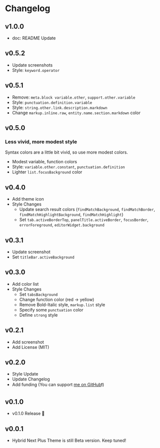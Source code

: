 # Changelog

## v1.0.0

- doc: README Update

## v0.5.2

- Update screenshots
- Style: `keyword.operator`

## v0.5.1

- Remove: `meta.block variable.other`, `support.other.variable`
- Style: `punctuation.definition.variable`
- Style: `string.other.link.description.markdown`
- Change `markup.inline.raw`, `entity.name.section.markdown` color

## v0.5.0

### Less vivid, more modest style

Syntax colors are a little bit vivid, so use more modest colors.

- Modest variable, function colors
- Style: `variable.other.constant`, `punctuation.definition`
- Lighter `list.focusBackground` color

## v0.4.0

- Add theme icon
- Style Changes
  - Update search result colors (`findMatchBackground`, `findMatchBorder`, `findMatchHighlightBackground`, `findMatchHighlight`)
  - Set `tab.activeBorderTop`, `panelTitle.activeBorder`, `focusBorder`, `errorForeground`, `editorWidget.background`

## v0.3.1

- Update screenshot
- Set `titleBar.activeBackground`

## v0.3.0

- Add color list
- Style Changes
  - Set `tabsBackground`
  - Change function color (red → yellow)
  - Remove Bold-Italic style, `markup.list` style
  - Specify some `punctuation` color
  - Define `strong` style

## v0.2.1

- Add screenshot
- Add License (MIT)

## v0.2.0

- Style Update
- Update Changelog
- Add funding (You can support [me on GitHub](https://github.com/toshimaru)❗️)

## v0.1.0

- v0.1.0 Release 🎉

## v0.0.1

- Hybrid Next Plus Theme is still Beta version. Keep tuned!
